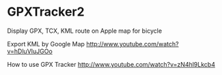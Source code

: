 # GPXTracker2
Display GPX, TCX, KML route on Apple map for bicycle

Export KML by Google Map
http://www.youtube.com/watch?v=hDluVIuJGOo

How to use GPX Tracker 
http://www.youtube.com/watch?v=zN4hl9Lkcb4
